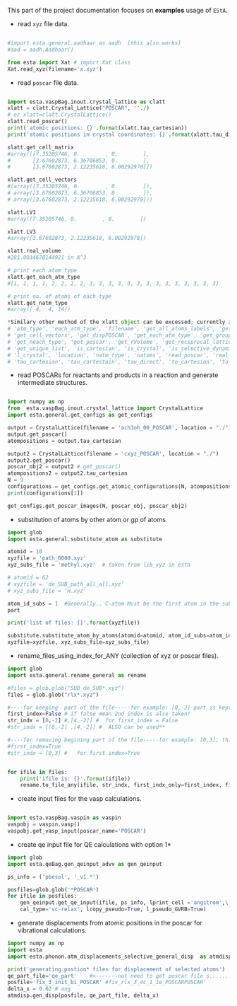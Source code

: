 This part of the project documentation focuses on **examples** usage of `EStA`.

<!-- > **Note:** Expand this section by considering the
> following points:

- Help newcomers with getting started
- Teach readers about your library by making them
    write code
- Inspire confidence through examples that work for
    everyone, repeatably
- Give readers an immediate sense of achievement
- Show concrete examples, no abstractions
- Provide the minimum necessary explanation
- Avoid any distractions -->



<!-- __Let us try out some of the capabilities of the EStA program with some examples below__ -->




 
 - read `xyz` file data. 
``` py

#import esta.general.aadhaar as aadh  [this also works]
#aad = aadh.Aadhaar()

from esta import Xat # import Xat class
Xat.read_xyz(filename='x.xyz')
```

 - read `poscar` file data.
``` py

import esta.vaspBag.inout.crystal_lattice as clatt
xlatt = clatt.Crystal_Lattice("POSCAR", ''./)
# or xlatt=clatt.CrystalLattice()
xlatt.read_poscar()
print('atomic positions: {}'.format(xlatt.tau_cartesian))
print('atomic positions in crystal coordinates: {}'.format(xlatt.tau_direct))

xlatt.get_cell_matrix
#array([[7.35205746, 0.        , 0.        ],
#       [3.67602873, 6.36706853, 0.        ],
#       [3.67602873, 2.12235618, 6.00292978]])

xlatt.get_cell_vectors
#(array([7.35205746, 0.        , 0.        ]),
# array([3.67602873, 6.36706853, 0.        ]),
# array([3.67602873, 2.12235618, 6.00292978]))

xlatt.LV1
#array([7.35205746, 0.        , 0.        ])

xlatt.LV3
#array([3.67602873, 2.12235618, 6.00292978])

xlatt.real_volume
#281.0034678144921 in A^3

# print each atom type
xlatt.get_each_atm_type
#[1, 1, 1, 1, 2, 2, 2, 2, 3, 3, 3, 3, 3, 3, 3, 3, 3, 3, 3, 3, 3, 3]

# print no. of atoms of each type
xlatt.get_natm_type
#array([ 4,  4, 14])

*Similary other method of the xlatt object can be excessed; currently all available methods are:*
# 'atm_type', 'each_atm_type', 'filename', 'get_all_atoms_labels', 'get_atm_type', 'get_cell_matrix',
# 'get_cell_vectors', 'get_dispPOSCAR', 'get_each_atm_type', 'get_grouped_list', 'get_natm_type',
# 'get_neach_type', 'get_poscar', 'get_rVolume', 'get_reciprocal_lattice', 'get_selectivePOSCAR',
# 'get_unique_list', 'is_cartesian', 'is_crystal', 'is_selective_dynamics', 'l_SelectDynamics',
# 'l_crystal', 'location', 'natm_type', 'natoms', 'read_poscar', 'real_volume', 'reciprocal_lattice',
# 'tau_cartesian', 'tau_cartestain', 'tau_direct', 'to_cartesian', 'to_crystal'

```

 - read POSCARs for reactants and products in a reaction and generate intermediate structures.
``` py

import numpy as np
from  esta.vaspBag.inout.crystal_lattice import CrystalLattice
import esta.general.get_configs as get_configs

output = CrystalLattice(filename = 'ach3oh_00_POSCAR', location = "./")
output.get_poscar()
atompositions = output.tau_cartesian

output2 = CrystalLattice(filename = 'cxyz_POSCAR', location = "./")
output2.get_poscar()
poscar_obj2 = output2 #.get_poscar()
atompositions2 = output2.tau_cartesian
N = 9
configurations = get_configs.get_atomic_configurations(N, atompositions, atompositions2)
print(configurations[1])

get_configs.get_poscar_images(N, poscar_obj, poscar_obj2)
```

 - substitution of atoms by other atom or gp of atoms.
```python
import glob
import esta.general.substitute_atom as substitute

atomid = 10
xyzfile = 'path_0000.xyz'
xyz_subs_file = 'methyl.xyz'  # taken from lib_xyz in esta

# atomid = 62
# xyzfile = 'de_SUB_path_all_all.xyz'
# xyz_subs_file = 'H.xyz' 

atom_id_subs = 1  #Generally.. C-atom Must be the first atom in the substituent 
part 

print('list of files: {}'.format(xyzfile))

substitute.substitute_atom_by_atoms(atomid=atomid, atom_id_subs=atom_id_subs,\
xyzfile=xyzfile, xyz_subs_file=xyz_subs_file)
```




 - rename_files_using_index_for_ANY (collection of xyz or poscar files).

``` py
import glob
import esta.general.rename_general as rename

#files = glob.glob("SUB_de_SUB*.xyz")
files = glob.glob("rlx*.xyz")

#----for keeping  part of the file-----for example: [0,-2] part is kept ; last part is removed
first_index=False # if false mean 2nd index is also taken!
str_indx = [0,-2] #,[4,-2]] #  for first_index = False
#str_indx = [[0,-2] ,[4,-2]] #  ALSO can be used**

#----for removing begining part of the file-----for example: [0,3]; this part is removed; last is kept
#first_index=True 
#str_indx = [0,3] #   for first index=True


for ifile in files:
    print('ifile is: {}'.format(ifile))
    rename.to_file_any(ifile, str_indx, first_indx_only=first_index, file_extension='xyz') #POSCAR' ) 
```



 - create input files for the vasp calculations.

``` py 

import esta.vaspBag.vaspin as vaspin
vaspobj = vaspin.vasp()
vaspobj.get_vasp_input(poscar_name='POSCAR')

```


<!-- - read `csv` file contents.
``` py

import numpy as np
import csv
csvfile = 'test.csv'
# csvfile = 'output.csv'
# with open('test.csv') as csvfile:
l = []
with open(csvfile) as csvfile:
    reader = csv.reader(csvfile)
    # reader_ = csv.reader(csvfile)
    for i, row in enumerate(reader):
        # print (i, row[1:-1] )
        if i > 0:
            sym1=row[1].split('_')[2]
            sym2=row[1].split('_')[3]
            print(i, sym1, sym2 )
``` 
-->

- create qe input file for QE calculations with option 1*
``` py
import glob
import esta.qeBag.gen_qeinput_advv as gen_qeinput

ps_info = ('pbesol', '_v1.*')

posfiles=glob.glob('*POSCAR')
for ifile in posfiles:
    gen_qeinput.get_qe_input(ifile, ps_info, lprint_cell ='angstrom',\
    cal_type='vc-relax', lcopy_pseudo=True, l_pseudo_GVRB=True)
```


- generate displacements from atomic positions in the poscar for vibrational calculations.

``` py
import numpy as np
import esta
import esta.phonon.atm_displacements_selective_general_disp  as atmdisp

print('generating postion* files for displacement of selected atoms')
qe_part_file='qe_part'    #<-------not need to get poscar file s........MAKE It better ....TODO
posfile='fix_3_init_bi_POSCAR' #fix_rlx_3_4c_1_1e_POSCARPOSCAR'
delta_x = 0.02 # ang
atmdisp.gen_disp(posfile, qe_part_file, delta_x)
```
